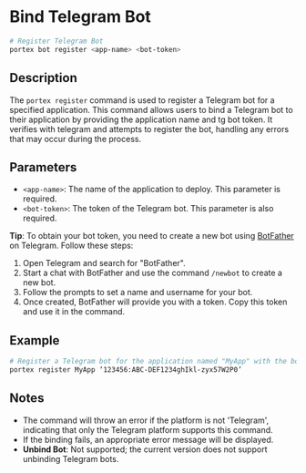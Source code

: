 # Bind Telegram Bot

```bash
# Register Telegram Bot
portex bot register <app-name> <bot-token>
```

## Description

The `portex register` command is used to register a Telegram bot for a specified application. This command allows users to bind a Telegram bot to their application by providing the application name and tg bot token. It verifies with telegram and attempts to register the bot, handling any errors that may occur during the process.

## Parameters

* `<app-name>`: The name of the application to deploy. This parameter is required.
* `<bot-token>`: The token of the Telegram bot. This parameter is also required.

**Tip**: To obtain your bot token, you need to create a new bot using [BotFather](https://t.me/botfather) on Telegram. Follow these steps:

1. Open Telegram and search for "BotFather".
2. Start a chat with BotFather and use the command `/newbot` to create a new bot.
3. Follow the prompts to set a name and username for your bot.
4. Once created, BotFather will provide you with a token. Copy this token and use it in the command.

## Example

```bash
# Register a Telegram bot for the application named "MyApp" with the bot token "123456:ABC-DEF1234ghIkl-zyx57W2P0"
portex register MyApp ‘123456:ABC-DEF1234ghIkl-zyx57W2P0’
```

## Notes

* The command will throw an error if the platform is not 'Telegram', indicating that only the Telegram platform supports this command.
* If the binding fails, an appropriate error message will be displayed.
* **Unbind Bot**: Not supported; the current version does not support unbinding Telegram bots.
